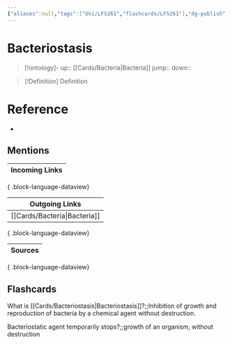 ```yaml
---
{"aliases":null,"tags":["Uni/LFS261","flashcards/LFS261"],"dg-publish":true,"permalink":"/cards/bacteriostasis/","dgPassFrontmatter":true}
---
```


# Bacteriostasis

> [!ontology]-
> up:: [[Cards/Bacteria\|Bacteria]]
> jump:: 
> down:: 

> [!Definition] Definition

# Reference

- 

## Mentions

| Incoming Links |
| -------------- |

{ .block-language-dataview}

| Outgoing Links                  |
| ------------------------------- |
| [[Cards/Bacteria\|Bacteria]] |

{ .block-language-dataview}

| Sources |
| ------- |

{ .block-language-dataview}

## Flashcards

What is [[Cards/Bacteriostasis\|Bacteriostasis]]?;;Inhibition of growth and reproduction of bacteria by a chemical agent without destruction.
<!--SR:!2024-09-18,90,270-->

Bacteriostatic agent temporarily stops?;;growth of an organism, without destruction
<!--SR:!2024-06-03,19,250-->